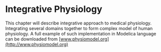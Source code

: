 # Integrative Physiology

This chapter will describe integrative approach to medical physiology. Integrating several domains together to form complex model of human physiology. A full example of such implementation in Modelica language can be downloaded from [www.physiomodel.org](http://www.physiomodel.org)
